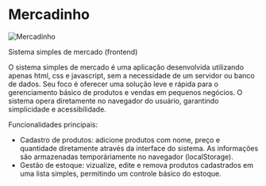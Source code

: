 # Mercadinho
![Mercadinho](https://github.com/user-attachments/assets/f1e4d4af-e82d-4b06-9169-633eb88a5623)

Sistema simples de mercado (frontend)

O sistema simples de mercado é uma aplicação desenvolvida utilizando apenas html, css e javascript, sem a necessidade de um servidor ou banco de dados. Seu foco é oferecer uma solução leve e rápida para o gerenciamento básico de produtos e vendas em pequenos negócios. O sistema opera diretamente no navegador do usuário, garantindo simplicidade e acessibilidade.

Funcionalidades principais:

- Cadastro de produtos: adicione produtos com nome, preço e quantidade diretamente através da interface do sistema. As informações são armazenadas temporáriamente no navegador (localStorage).
- Gestão de estoque: vizualize, edite e remova produtos cadastrados em uma lista simples, permitindo um controle básico do estoque.
